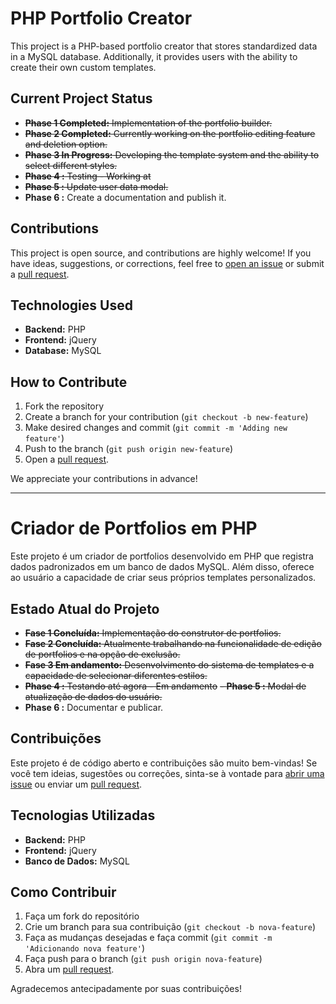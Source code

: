 # PHP Portfolio Creator

This project is a PHP-based portfolio creator that stores standardized data in a MySQL database. Additionally, it provides users with the ability to create their own custom templates.

## Current Project Status

- ~~**Phase 1 Completed:** Implementation of the portfolio builder.~~
- ~~**Phase 2 Completed:** Currently working on the portfolio editing feature and deletion option.~~
- ~~**Phase 3 In Progress:** Developing the template system and the ability to select different styles.~~
- ~~**Phase 4 :** Testing - Working at~~
- ~~**Phase 5 :** Update user data modal.~~
- **Phase 6 :** Create a documentation and publish it.


## Contributions

This project is open source, and contributions are highly welcome! If you have ideas, suggestions, or corrections, feel free to [open an issue](https://github.com/abdalazard/NoobPHP/issues/new) or submit a [pull request](https://github.com/abdalazard/NoobPHP/compare).

## Technologies Used

- **Backend:** PHP
- **Frontend:** jQuery
- **Database:** MySQL

## How to Contribute

1. Fork the repository
2. Create a branch for your contribution (`git checkout -b new-feature`)
3. Make desired changes and commit (`git commit -m 'Adding new feature'`)
4. Push to the branch (`git push origin new-feature`)
5. Open a [pull request](https://github.com/abdalazard/NoobPHP/compare).

We appreciate your contributions in advance!


-------------------------------------------------------------------------------------------------------------------------------------------------------------------------------------



# Criador de Portfolios em PHP

Este projeto é um criador de portfolios desenvolvido em PHP que registra dados padronizados em um banco de dados MySQL. Além disso, oferece ao usuário a capacidade de criar seus próprios templates personalizados.

## Estado Atual do Projeto

- ~~**Fase 1 Concluída:** Implementação do construtor de portfolios.~~
- ~~**Fase 2 Concluída:** Atualmente trabalhando na funcionalidade de edição de portfolios e na opção de exclusão.~~
- ~~**Fase 3 Em andamento:** Desenvolvimento do sistema de templates e a capacidade de selecionar diferentes estilos.~~
- ~~**Phase 4 :** Testando até agora - Em andamento~~
~~- **Phase 5 :** Modal de atualização de dados do usuário.~~
- **Phase 6 :** Documentar e publicar.


## Contribuições

Este projeto é de código aberto e contribuições são muito bem-vindas! Se você tem ideias, sugestões ou correções, sinta-se à vontade para [abrir uma issue](https://github.com/abdalazard/NoobPHP/issues/new) ou enviar um [pull request](https://github.com/abdalazard/NoobPHP/compare).

## Tecnologias Utilizadas

- **Backend:** PHP
- **Frontend:** jQuery
- **Banco de Dados:** MySQL

## Como Contribuir

1. Faça um fork do repositório
2. Crie um branch para sua contribuição (`git checkout -b nova-feature`)
3. Faça as mudanças desejadas e faça commit (`git commit -m 'Adicionando nova feature'`)
4. Faça push para o branch (`git push origin nova-feature`)
5. Abra um [pull request](https://github.com/abdalazard/NoobPHP/compare).


Agradecemos antecipadamente por suas contribuições!
